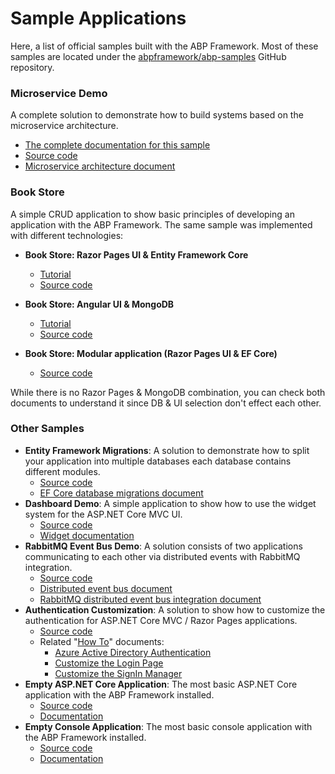 # Sample Applications

Here, a list of official samples built with the ABP Framework. Most of these samples are located under the [abpframework/abp-samples](https://github.com/abpframework/abp-samples) GitHub repository.

### Microservice Demo

A complete solution to demonstrate how to build systems based on the microservice architecture.

* [The complete documentation for this sample](Microservice-Demo.md)
* [Source code](https://github.com/abpframework/abp/tree/dev/samples/MicroserviceDemo)
* [Microservice architecture document](../Microservice-Architecture.md)

### Book Store

A simple CRUD application to show basic principles of developing an application with the ABP Framework. The same sample was implemented with different technologies:

* **Book Store: Razor Pages UI & Entity Framework Core**

  * [Tutorial](https://docs.abp.io/en/abp/latest/Tutorials/Part-1?UI=MVC)
  * [Source code](https://github.com/abpframework/abp-samples/tree/master/BookStore)

* **Book Store: Angular UI & MongoDB**

  * [Tutorial](https://docs.abp.io/en/abp/latest/Tutorials/Part-1?UI=NG)
  * [Source code](https://github.com/abpframework/abp-samples/tree/master/BookStore-Angular-MongoDb)

* **Book Store: Modular application (Razor Pages UI & EF Core)**

  * [Source code](https://github.com/abpframework/abp-samples/tree/master/BookStore-Modular)

While there is no Razor Pages & MongoDB combination, you can check both documents to understand it since DB & UI selection don't effect each other.

### Other Samples

* **Entity Framework Migrations**: A solution to demonstrate how to split your application into multiple databases each database contains different modules.
  * [Source code](https://github.com/abpframework/abp-samples/tree/master/DashboardDemo)
  * [EF Core database migrations document](../Entity-Framework-Core-Migrations.md)
* **Dashboard Demo**: A simple application to show how to use the widget system for the ASP.NET Core MVC UI.
  * [Source code](https://github.com/abpframework/abp-samples/tree/master/DashboardDemo)
  * [Widget documentation](../UI/AspNetCore/Widgets.md)
* **RabbitMQ Event Bus Demo**: A solution consists of two applications communicating to each other via distributed events with RabbitMQ integration.
  * [Source code](https://github.com/abpframework/abp-samples/tree/master/RabbitMqEventBus)
  * [Distributed event bus document](../Distributed-Event-Bus.md)
  * [RabbitMQ distributed event bus integration document](../Distributed-Event-Bus-RabbitMQ-Integration.md)
* **Authentication Customization**: A solution to show how to customize the authentication for ASP.NET Core MVC / Razor Pages applications.
  * [Source code](https://github.com/abpframework/abp-samples/tree/master/aspnet-core/Authentication-Customization)
  * Related "[How To](../How-To/Index.md)" documents:
    * [Azure Active Directory Authentication](../How-To/Azure-Active-Directory-Authentication-MVC.md)
    * [Customize the Login Page](../How-To/Customize-Login-Page-MVC.md)
    * [Customize the SignIn Manager](../How-To/Customize-SignIn-Manager.md)
* **Empty ASP.NET Core Application**: The most basic ASP.NET Core application with the ABP Framework installed.
  * [Source code](https://github.com/abpframework/abp-samples/tree/master/BasicAspNetCoreApplication)
  * [Documentation](../Getting-Started-AspNetCore-Application.md)
* **Empty Console Application**: The most basic console application with the ABP Framework installed.
  * [Source code](https://github.com/abpframework/abp-samples/tree/master/BasicConsoleApplication)
  * [Documentation](../Getting-Started-Console-Application.md)